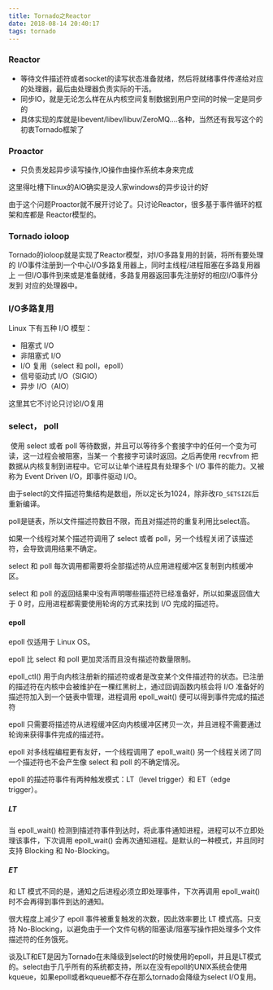```yaml
---
title: Tornado之Reactor
date: 2018-08-14 20:40:17
tags: tornado
---
```

### Reactor
* 等待文件描述符或者socket的读写状态准备就绪，然后将就绪事件传递给对应的处理器，最后由处理器负责实际的干活。
* 同步IO，就是无论怎么样在从内核空间复制数据到用户空间的时候一定是同步的
* 具体实现的库就是libevent/libev/libuv/ZeroMQ....各种，当然还有我写这个的初衷Tornado框架了

### Proactor
* 只负责发起异步读写操作,IO操作由操作系统本身来完成

这里得吐槽下linux的AIO确实是没人家windows的异步设计的好

由于这个问题Proactor就不展开讨论了。只讨论Reactor，很多基于事件循环的框架和库都是
Reactor模型的。

### Tornado ioloop
Tornado的ioloop就是实现了Reactor模型，对I/O多路复用的封装，将所有要处理的
I/O事件注册到一个中心I/O多路复用器上，同时主线程/进程阻塞在多路复用器上
一但I/O事件到来或是准备就绪，多路复用器返回事先注册好的相应I/O事件分发到
对应的处理器中。

### I/O多路复用
Linux 下有五种 I/O 模型：
* 阻塞式 I/O
* 非阻塞式 I/O
* I/O 复用（select 和 poll，epoll）
* 信号驱动式 I/O（SIGIO）
* 异步 I/O（AIO）

这里其它不讨论只讨论I/O复用

### select， poll

​    使用 select 或者 poll 等待数据，并且可以等待多个套接字中的任何一个变为可读，这一过程会被阻塞，当某一   个套接字可读时返回。之后再使用 recvfrom 把数据从内核复制到进程中。它可以让单个进程具有处理多个 I/O 事件的能力。又被称为 Event Driven I/O，即事件驱动 I/O。

由于select的文件描述符集结构是数组，所以定长为1024，除非改`FD_SETSIZE`后重新编译。

poll是链表，所以文件描述符数目不限，而且对描述符的重复利用比select高。

如果一个线程对某个描述符调用了 select 或者 poll，另一个线程关闭了该描述符，会导致调用结果不确定。

select 和 poll 每次调用都需要将全部描述符从应用进程缓冲区复制到内核缓冲区。

select 和 poll 的返回结果中没有声明哪些描述符已经准备好，所以如果返回值大于 0 时，应用进程都需要使用轮询的方式来找到 I/O 完成的描述符。

#### epoll

epoll 仅适用于 Linux OS。

epoll 比 select 和 poll 更加灵活而且没有描述符数量限制。

epoll_ctl() 用于向内核注册新的描述符或者是改变某个文件描述符的状态。已注册的描述符在内核中会被维护在一棵红黑树上，通过回调函数内核会将 I/O 准备好的描述符加入到一个链表中管理，进程调用 epoll_wait() 便可以得到事件完成的描述符

epoll 只需要将描述符从进程缓冲区向内核缓冲区拷贝一次，并且进程不需要通过轮询来获得事件完成的描述符。

epoll 对多线程编程更有友好，一个线程调用了 epoll_wait() 另一个线程关闭了同一个描述符也不会产生像 select 和 poll 的不确定情况。



epoll 的描述符事件有两种触发模式：LT（level trigger）和 ET（edge trigger）。

##### LT

当 epoll_wait() 检测到描述符事件到达时，将此事件通知进程，进程可以不立即处理该事件，下次调用 epoll_wait() 会再次通知进程。是默认的一种模式，并且同时支持 Blocking 和 No-Blocking。

##### ET

和 LT 模式不同的是，通知之后进程必须立即处理事件，下次再调用 epoll_wait() 时不会再得到事件到达的通知。

很大程度上减少了 epoll 事件被重复触发的次数，因此效率要比 LT 模式高。只支持 No-Blocking，以避免由于一个文件句柄的阻塞读/阻塞写操作把处理多个文件描述符的任务饿死。



谈及LT和ET是因为Tornado在未降级到select的时候使用的epoll，并且是LT模式的。select由于几乎所有的系统都支持，所以在没有epoll的UNIX系统会使用kqueue，如果epoll或者kqueue都不存在那么tornado会降级为select I/O复用。